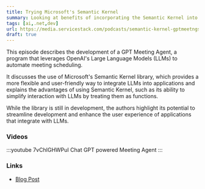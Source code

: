 ```yaml
---
title: Trying Microsoft's Semantic Kernel
summary: Looking at benefits of incorporating the Semantic Kernel into our GPT Meeting Agent gives developers more flexibility when working with LLMs  
tags: [ai,.net,dev]
url: https://media.servicestack.com/podcasts/semantic-kernel-gptmeetngs.mp3
draft: true
---
```


This episode describes the development of a GPT Meeting Agent, a program that leverages 
OpenAI's Large Language Models (LLMs) to automate meeting scheduling. 

It discusses the use of Microsoft's Semantic Kernel library, which provides a more flexible 
and user-friendly way to integrate LLMs into applications and explains the advantages of 
using Semantic Kernel, such as its ability to simplify interaction with LLMs by treating 
them as functions. 

While the library is still in development, the authors highlight its potential to 
streamline development and enhance the user experience of applications that integrate with LLMs.

### Videos

:::youtube 7vChIGHWPuI
Chat GPT powered Meeting Agent
:::

### Links

- [Blog Post](/posts/semantic-kernel-gptmeetngs)
